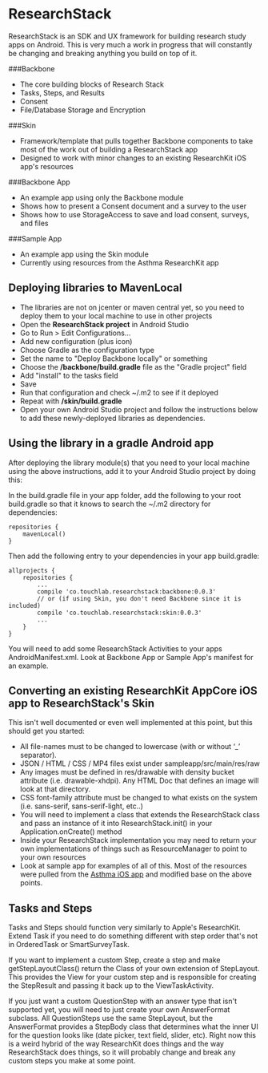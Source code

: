 # ResearchStack

ResearchStack is an SDK and UX framework for building research study apps on Android. This is very much a work in progress that will constantly be changing and breaking anything you build on top of it.

###Backbone
- The core building blocks of Research Stack
- Tasks, Steps, and Results
- Consent
- File/Database Storage and Encryption

###Skin
- Framework/template that pulls together Backbone components to take most of the work out of building a ResearchStack app
- Designed to work with minor changes to an existing ResearchKit iOS app's resources

###Backbone App
- An example app using only the Backbone module
- Shows how to present a Consent document and a survey to the user
- Shows how to use StorageAccess to save and load consent, surveys, and files

###Sample App
- An example app using the Skin module
- Currently using resources from the Asthma ResearchKit app

## Deploying libraries to MavenLocal

- The libraries are not on jcenter or maven central yet, so you need to deploy them to your local machine to use in other projects
- Open the **ResearchStack project** in Android Studio
- Go to Run > Edit Configurations...
- Add new configuration (plus icon)
- Choose Gradle as the configuration type
- Set the name to "Deploy Backbone locally" or something
- Choose the **/backbone/build.gradle** file as the "Gradle project" field
- Add "install" to the tasks field
- Save
- Run that configuration and check ~/.m2 to see if it deployed
- Repeat with **/skin/build.gradle**
- Open your own Android Studio project and follow the instructions below to add these newly-deployed libraries as dependencies.

## Using the library in a gradle Android app

After deploying the library module(s) that you need to your local machine using the above instructions, add it to your Android Studio project by doing this:

In the build.gradle file in your app folder, add the following to your root build.gradle so that it knows to search the ~/.m2 directory for dependencies:

```
repositories {
    mavenLocal()
}
```

Then add the following entry to your dependencies in your app build.gradle:

```
allprojects {
    repositories {
        ...
        compile 'co.touchlab.researchstack:backbone:0.0.3'
        // or (if using Skin, you don't need Backbone since it is included)
        compile 'co.touchlab.researchstack:skin:0.0.3'
        ...
    }
}
```

You will need to add some ResearchStack Activities to your apps AndroidManifest.xml. Look at Backbone App or Sample App's manifest for an example.

## Converting an existing ResearchKit AppCore iOS app to ResearchStack's Skin

This isn't well documented or even well implemented at this point, but this should get you started:

- All file-names must to be changed to lowercase (with or without ‘_’ separator).
- JSON / HTML / CSS / MP4 files exist under sampleapp/src/main/res/raw
- Any images must be defined in res/drawable with density bucket attribute (i.e. drawable-xhdpi). Any HTML Doc that defines an image will look at that directory.
- CSS font-family attribute must be changed to what exists on the system (i.e. sans-serif, sans-serif-light, etc..)
- You will need to implement a class that extends the ResearchStack class and pass an instance of it into ResearchStack.init() in your Application.onCreate() method
- Inside your ResearchStack implementation you may need to return your own implementations of things such as ResourceManager to point to your own resources
- Look at sample app for examples of all of this. Most of the resources were pulled from the [Asthma iOS app](https://github.com/researchkit/AsthmaHealth) and modified base on the above points.

## Tasks and Steps

Tasks and Steps should function very similarly to Apple's ResearchKit. Extend Task if you need to do something different with step order that's not in OrderedTask or SmartSurveyTask.

If you want to implement a custom Step, create a step and make getStepLayoutClass() return the Class of your own extension of StepLayout. This provides the View for your custom step and is responsible for creating the StepResult and passing it back up to the ViewTaskActivity.

If you just want a custom QuestionStep with an answer type that isn't supported yet, you will need to just create your own AnswerFormat subclass. All QuestionSteps use the same StepLayout, but the AnswerFormat provides a StepBody class that determines what the inner UI for the question looks like (date picker, text field, slider, etc). Right now this is a weird hybrid of the way ResearchKit does things and the way ResearchStack does things, so it will probably change and break any custom steps you make at some point.
